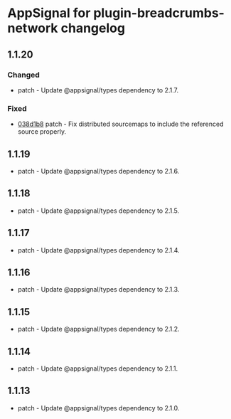 # AppSignal for plugin-breadcrumbs-network changelog

## 1.1.20

### Changed

- patch - Update @appsignal/types dependency to 2.1.7.

### Fixed

- [038d1b8](https://github.com/appsignal/appsignal-javascript/commit/038d1b8beb4042b2610ee3db1c6b3bdb3c9e881f) patch - Fix distributed sourcemaps to include the referenced source properly.

## 1.1.19

- patch - Update @appsignal/types dependency to 2.1.6.

## 1.1.18

- patch - Update @appsignal/types dependency to 2.1.5.

## 1.1.17

- patch - Update @appsignal/types dependency to 2.1.4.

## 1.1.16

- patch - Update @appsignal/types dependency to 2.1.3.

## 1.1.15

- patch - Update @appsignal/types dependency to 2.1.2.

## 1.1.14

- patch - Update @appsignal/types dependency to 2.1.1.

## 1.1.13

- patch - Update @appsignal/types dependency to 2.1.0.
